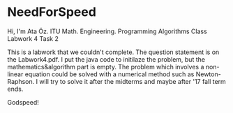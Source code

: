 # NeedForSpeed

Hi, I'm Ata Öz.
ITU Math. Engineering. Programming Algorithms Class Labwork 4 Task 2

This is a labwork that we couldn't complete. The question statement is on the Labwork4.pdf. 
I put the java code to initilaze the problem, but the mathematics&algorithm part is empty. 
The problem which involves a non-linear equation could be solved with a numerical method such as Newton-Raphson.
I will try to solve it after the midterms and maybe after '17 fall term ends.


Godspeed!
